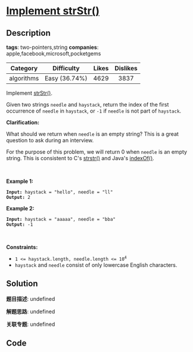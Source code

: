 # [Implement strStr()](https://leetcode.com/problems/implement-strstr/description/)

## Description

**tags**: two-pointers,string
**companies**: apple,facebook,microsoft,pocketgems

| Category | Difficulty | Likes | Dislikes |
| :------: | :--------: | :---: | :------: |
| algorithms | Easy (36.74%) | 4629 | 3837 |

<p>Implement <a href="http://www.cplusplus.com/reference/cstring/strstr/" target="_blank">strStr()</a>.</p>

<p>Given two strings <code>needle</code> and <code>haystack</code>, return the index of the first occurrence of <code>needle</code> in <code>haystack</code>, or <code>-1</code> if <code>needle</code> is not part of <code>haystack</code>.</p>

<p><strong>Clarification:</strong></p>

<p>What should we return when <code>needle</code> is an empty string? This is a great question to ask during an interview.</p>

<p>For the purpose of this problem, we will return 0 when <code>needle</code> is an empty string. This is consistent to C&#39;s <a href="http://www.cplusplus.com/reference/cstring/strstr/" target="_blank">strstr()</a> and Java&#39;s <a href="https://docs.oracle.com/javase/7/docs/api/java/lang/String.html#indexOf(java.lang.String)" target="_blank">indexOf()</a>.</p>

<p>&nbsp;</p>
<p><strong>Example 1:</strong></p>

<pre><code><strong>Input:</strong> haystack = &quot;hello&quot;, needle = &quot;ll&quot;
<strong>Output:</strong> 2</code></pre>

<p><strong>Example 2:</strong></p>

<pre><code><strong>Input:</strong> haystack = &quot;aaaaa&quot;, needle = &quot;bba&quot;
<strong>Output:</strong> -1</code></pre>

<p>&nbsp;</p>
<p><strong>Constraints:</strong></p>

<ul>
	<li><code>1 &lt;= haystack.length, needle.length &lt;= 10<sup>4</sup></code></li>
	<li><code>haystack</code> and <code>needle</code> consist of only lowercase English characters.</li>
</ul>

## Solution

**题目描述**: undefined

**解题思路**: undefined

**关联专题**: undefined

## Code
